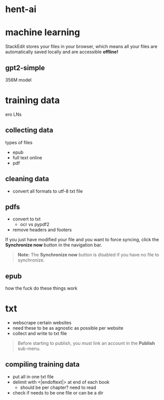# hent-ai




# machine learning

StackEdit stores your files in your browser, which means all your files are automatically saved locally and are accessible **offline!**

## gpt2-simple

356M model




# training data

ero LNs

## collecting data
types of files

 - epub
 - full text online
 - pdf

## cleaning data

 - convert all formats to utf-8 txt file

## pdfs

- convert to txt
	- ocr vs pypdf2
- remove headers and footers

If you just have modified your file and you want to force syncing, click the **Synchronize now** button in the navigation bar.

> **Note:** The **Synchronize now** button is disabled if you have no file to synchronize.

## epub

how the fuck do these things work


# txt

 - webscrape certain websites
 - need these to be as agnostic as possible per website
 - collect and write to txt file

> Before starting to publish, you must link an account in the **Publish** sub-menu.

## compiling training data


- put all in one txt file
- delimit with  <|endoftext|> at end of each book
	- should be per chapter? need to read 
- check if needs to be one file or can be a dir


